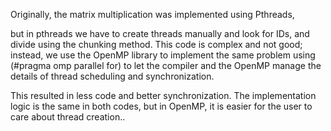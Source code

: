 Originally, the matrix multiplication was implemented using Pthreads, 

but in pthreads we have to create threads manually and look for IDs, and divide using the chunking method. This code is complex and not good; instead, we use the OpenMP library to implement the same problem using (#pragma omp parallel for) to let the compiler and the OpenMP manage the details of thread scheduling and synchronization. 

This resulted in less code and better synchronization. The implementation logic is the same in both codes, but in OpenMP, it is easier for the user to care about thread creation..
